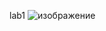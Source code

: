 lab1
![изображение](https://github.com/lizik1/DevManagment/assets/95589734/c01aabf7-1bf4-40c3-b399-cd375d8fcdd4)
